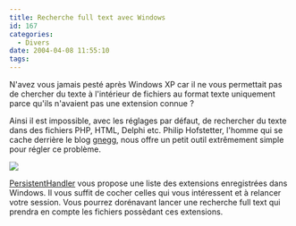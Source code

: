 ```yaml
---
title: Recherche full text avec Windows
id: 167
categories:
  - Divers
date: 2004-04-08 11:55:10
tags:
---
```


N'avez vous jamais pesté après Windows XP car il ne vous permettait pas de chercher du texte à l'intérieur de fichiers au format texte uniquement parce qu'ils n'avaient pas une extension connue ?

Ainsi il est impossible, avec les réglages par défaut, de rechercher du texte dans des fichiers PHP, HTML, Delphi etc. Philip Hofstetter, l'homme qui se cache derrière le blog [gnegg](http://www.gnegg.ch/ "gnegg"), nous offre un petit outil extrêmement simple pour régler ce problème.

![](/images/Pershchg.png)

[PersistentHandler](http://www.pilif.ch/stuff/pershchg/index.php "PersistentHandler") vous propose une liste des extensions enregistrées dans Windows. Il vous suffit de cocher celles qui vous intéressent et à relancer votre session. Vous pourrez dorénavant lancer une recherche full text qui prendra en compte les fichiers possèdant ces extensions.
